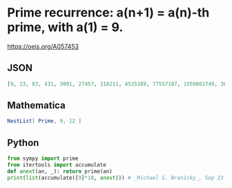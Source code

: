 # Prime recurrence: a\(n\+1\) \= a\(n\)\-th prime, with a\(1\) \= 9\.
https://oeis.org/A057453
## JSON
```JSON
[9, 23, 83, 431, 3001, 27457, 318211, 4535189, 77557187, 1559861749, 36294260117, 963726515729, 28871271685163, 966399998477597, 35843152090509943, 1462429366668283501]
```
## Mathematica
```Mathematica
NestList[ Prime, 9, 12 ]
```
## Python
```Python
from sympy import prime
from itertools import accumulate
def anext(an, _): return prime(an)
print(list(accumulate([9]*10, anext))) # _Michael S. Branicky_, Sep 23 2021
```
